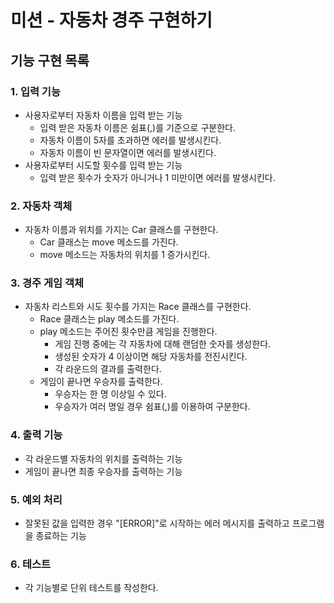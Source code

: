 # 미션 - 자동차 경주 구현하기

## 기능 구현 목록

### 1. 입력 기능

- 사용자로부터 자동차 이름을 입력 받는 기능
  - 입력 받은 자동차 이름은 쉼표(,)를 기준으로 구분한다.
  - 자동차 이름이 5자를 초과하면 에러를 발생시킨다.
  - 자동차 이름이 빈 문자열이면 에러를 발생시킨다.
- 사용자로부터 시도할 횟수를 입력 받는 기능
  - 입력 받은 횟수가 숫자가 아니거나 1 미만이면 에러를 발생시킨다.

### 2. 자동차 객체

- 자동차 이름과 위치를 가지는 Car 클래스를 구현한다.
  - Car 클래스는 move 메소드를 가진다.
  - move 메소드는 자동차의 위치를 1 증가시킨다.

### 3. 경주 게임 객체

- 자동차 리스트와 시도 횟수를 가지는 Race 클래스를 구현한다.
  - Race 클래스는 play 메소드를 가진다.
  - play 메소드는 주어진 횟수만큼 게임을 진행한다.
    - 게임 진행 중에는 각 자동차에 대해 랜덤한 숫자를 생성한다.
    - 생성된 숫자가 4 이상이면 해당 자동차를 전진시킨다.
    - 각 라운드의 결과를 출력한다.
  - 게임이 끝나면 우승자를 출력한다.
    - 우승자는 한 명 이상일 수 있다.
    - 우승자가 여러 명일 경우 쉼표(,)를 이용하여 구분한다.

### 4. 출력 기능

- 각 라운드별 자동차의 위치를 출력하는 기능
- 게임이 끝나면 최종 우승자를 출력하는 기능

### 5. 예외 처리

- 잘못된 값을 입력한 경우 "[ERROR]"로 시작하는 에러 메시지를 출력하고 프로그램을 종료하는 기능

### 6. 테스트

- 각 기능별로 단위 테스트를 작성한다.
